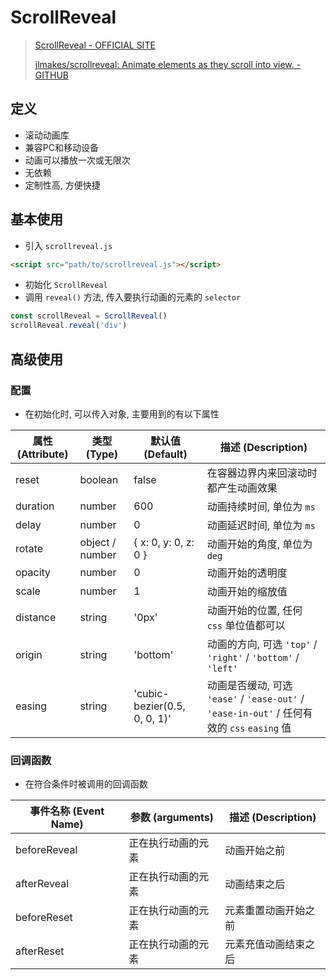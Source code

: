 # ScrollReveal



> [ScrollReveal - OFFICIAL SITE](https://scrollrevealjs.org/)
>
> [jlmakes/scrollreveal: Animate elements as they scroll into view. - GITHUB](https://github.com/jlmakes/scrollreveal)



## 定义

- 滚动动画库
- 兼容PC和移动设备
- 动画可以播放一次或无限次
- 无依赖
- 定制性高, 方便快捷



## 基本使用

- 引入 `scrollreveal.js`

```html
<script src="path/to/scrollreveal.js"></script>
```

- 初始化 `ScrollReveal`
- 调用 `reveal()` 方法, 传入要执行动画的元素的 `selector`

```js
const scrollReveal = ScrollReveal()
scrollReveal.reveal('div')
```



## 高级使用



### 配置

- 在初始化时, 可以传入对象, 主要用到的有以下属性

| 属性 (Attribute) | 类型 (Type)     | 默认值 (Default)             | 描述 (Description)                                           |
| ---------------- | --------------- | ---------------------------- | ------------------------------------------------------------ |
| reset            | boolean         | false                        | 在容器边界内来回滚动时都产生动画效果                         |
| duration         | number          | 600                          | 动画持续时间, 单位为 `ms`                                    |
| delay            | number          | 0                            | 动画延迟时间, 单位为 `ms`                                    |
| rotate           | object / number | { x: 0, y: 0, z: 0 }         | 动画开始的角度, 单位为 `deg`                                 |
| opacity          | number          | 0                            | 动画开始的透明度                                             |
| scale            | number          | 1                            | 动画开始的缩放值                                             |
| distance         | string          | '0px'                        | 动画开始的位置, 任何 `css` 单位值都可以                      |
| origin           | string          | 'bottom'                     | 动画的方向, 可选 `'top'` / `'right'` / `'bottom'` / `'left'` |
| easing           | string          | 'cubic-bezier(0.5, 0, 0, 1)' | 动画是否缓动, 可选 `'ease'` / `'ease-out'` / `'ease-in-out'` / 任何有效的 `css` `easing` 值 |



### 回调函数

- 在符合条件时被调用的回调函数

| 事件名称 (Event Name) | 参数 (arguments)   | 描述 (Description)   |
| --------------------- | ------------------ | -------------------- |
| beforeReveal          | 正在执行动画的元素 | 动画开始之前         |
| afterReveal           | 正在执行动画的元素 | 动画结束之后         |
| beforeReset           | 正在执行动画的元素 | 元素重置动画开始之前 |
| afterReset            | 正在执行动画的元素 | 元素充值动画结束之后 |

